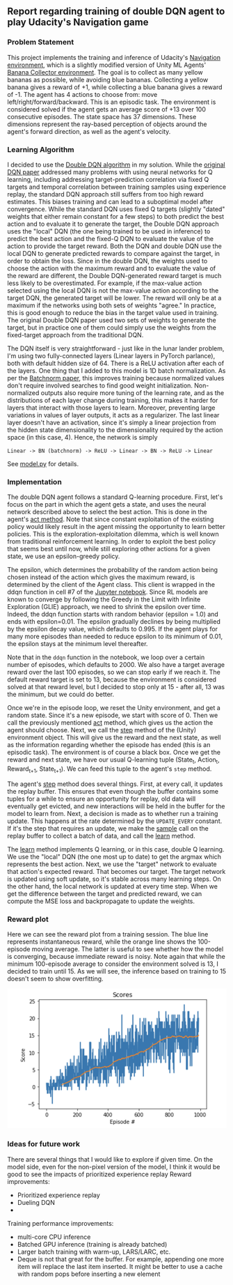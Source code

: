## Report regarding training of double DQN agent to play Udacity's Navigation game


###  Problem Statement

This project implements the training and inference of Udacity's  [Navigation environment](https://github.com/udacity/deep-reinforcement-learning/tree/master/p1_navigation), which is a slightly modified version of Unity ML Agents'  [Banana Collector environment](https://github.com/Unity-Technologies/ml-agents/blob/master/docs/Learning-Environment-Examples.md). The goal is to collect as many yellow bananas as possible, while avoiding blue bananas. Collecting a yellow banana gives a reward of +1, while collecting a blue banana gives a reward of -1. The agent has 4 actions to choose from: move left/right/forward/backward. This is an episodic task. The environment is considered solved if the agent gets an average score of +13 over 100 consecutive episodes. The state space has 37 dimensions. These dimensions represent the ray-based perception of objects around the agent's forward direction, as well as the agent's velocity.

### Learning Algorithm

I decided to use the [Double DQN algorithm](https://arxiv.org/pdf/1509.06461.pdf) in my solution. While the [original DQN paper](https://www.cs.toronto.edu/~vmnih/docs/dqn.pdf) addressed many problems with using neural networks for Q learning, including addressing target-prediction correlation via fixed Q targets and temporal correlation between training samples using experience replay, the standard DQN approach still suffers from too high reward estimates. This biases training and can lead to a suboptimal model after convergence. While the standard DQN uses fixed Q targets (slightly "dated" weights that either remain constant for a few steps) to both predict the best action and to evaluate it to generate the target, the Double DQN approach uses the "local" DQN (the one being trained to be used in inference) to predict the best action and the fixed-Q DQN to evaluate the value of the action to provide the target reward. Both the DQN and double DQN use the local DQN to generate predicted rewards to compare against the target, in order to obtain the loss. Since in the double DQN, the weights used to choose the action with the maximum reward and to evaluate the value of the reward are different, the Double DQN-generated reward target is much less likely to be overestimated. For example, if the max-value action selected using the local DQN is not the max-value action according to the target DQN, the generated target will be lower. The reward will only be at a maximum if the networks using both sets of weights "agree."  In practice, this is good enough to reduce the bias in the target value used in training. The original Double DQN paper used two sets of weights to generate the target, but in practice one of them could simply use the weights from the fixed-target approach from the traditional DQN. 

The DQN itself is very straightforward - just like in the lunar lander problem, I'm using two fully-connected layers (Linear layers in PyTorch parlance), both with default hidden size of 64. There is a ReLU activation after each of the layers. One thing that I added to this model is 1D batch normalization. As per the [Batchnorm paper](https://arxiv.org/pdf/1502.03167.pdf), this improves training because normalized values don't require involved searches to find good weight initialization. Non-normalized outputs also require more tuning of the learning rate, and as the distributions of each layer change during training, this makes it harder for layers that interact with those layers to learn. Moreover, preventing large variations in values of layer outputs, it acts as a regularizer.  The last linear layer doesn't have an activation, since it's simply a linear projection from the hidden state dimensionality to the dimensionality required by the action space (in this case, 4). Hence, the network is simply 
```
Linear -> BN (batchnorm) -> ReLU -> Linear -> BN -> ReLU -> Linear
```
See [model.py](https://github.com/mkolod/deep-reinforcement-learning/blob/master/p1_navigation/model.py) for details.

### Implementation

The double DQN agent follows a standard Q-learning procedure. First, let's focus on the part in which the agent gets a state, and uses the neural network described above to select the best action. This is done in the agent's [act method](https://github.com/mkolod/deep-reinforcement-learning/blob/master/p1_navigation/ddqn_agent.py#L59:L78). Note that since constant exploitation of the existing policy would likely result in the agent missing the opportunity to learn better policies. This is the exploration-exploitation dilemma, which is well known from traditional reinforcement learning. In order to exploit the best policy that seems best until now, while still exploring other actions for a given state, we use an epsilon-greedy policy. 

The epsilon, which determines the probability of the random action being chosen instead of the action which gives the maximum reward, is determined by the client of the Agent class. This client is wrapped in the ddqn function in cell #7 of the [Jupyter notebook](https://github.com/mkolod/deep-reinforcement-learning/blob/master/p1_navigation/Navigation.ipynb). Since RL models are known to converge by following the Greedy in the Limit with Infinite Exploration (GLIE) approach, we need to shrink the epsilon over time. Indeed, the ddqn function starts with random behavior (epsilon = 1.0) and ends with epsilon=0.01. The epsilon gradually declines by being multiplied by the epsilon decay value, which defaults to 0.995. If the agent plays for many more episodes than needed to reduce epsilon to its minimum of 0.01, the epsilon stays at the minimum level thereafter. 

Note that in the `ddqn` function in the notebook, we loop over a certain number of episodes, which defaults to 2000. We also have a target average reward over the last 100 episodes, so we can stop early if we reach it. The default reward target is set to 13, because the environment is considered solved at that reward level, but I decided to stop only at 15 - after all, 13 was the minimum, but we could do better.

Once we're in the episode loop, we reset the Unity environment, and get a random state. Since it's a new episode, we start with score of 0. Then we call the previously mentioned [act](https://github.com/mkolod/deep-reinforcement-learning/blob/master/p1_navigation/ddqn_agent.py#L59:L78) method, which gives us the action the agent should choose. Next, we call the [step](https://github.com/mkolod/deep-reinforcement-learning/blob/master/p1_navigation/ddqn_agent.py#L47:L57) method of the (Unity) environment object. This will give us the reward and the next state, as well as the information regarding whether the episode has ended (this is an episodic task). The environment is of course a black box.  Once we get the reward and next state, we have our usual Q-learning tuple (State<sub>t</sub>, Action<sub>t</sub>, Reward<sub>t+1</sub>, State<sub>t+1</sub>). We can feed this tuple to the agent's `step` method.

The agent's [step](https://github.com/mkolod/deep-reinforcement-learning/blob/master/p1_navigation/ddqn_agent.py#L47:L57) method does several things. First, at every call, it updates the replay buffer. This ensures that even though the buffer contains some tuples for a while to ensure an opportunity for replay, old data will eventually get evicted, and new interactions will be held in the buffer for the model to learn from. Next, a decision is made as to whether run a training update. This happens at the rate determined by the `UPDATE_EVERY` constant. If it's the step that requires an update, we make the [sample](https://github.com/mkolod/deep-reinforcement-learning/blob/master/p1_navigation/ddqn_agent.py#L148:L158) call on the replay buffer to collect a batch of data, and call the [learn](https://github.com/mkolod/deep-reinforcement-learning/blob/master/p1_navigation/ddqn_agent.py#L80:L108) method. 

The [learn](https://github.com/mkolod/deep-reinforcement-learning/blob/master/p1_navigation/ddqn_agent.py#L80:L108) method implements Q learning, or in this case, double Q learning. We use the "local" DQN (the one most up to date) to get the argmax which represents the best action. Next, we use the "target" network to evaluate that action's expected reward. That becomes our target. The target network is updated using soft update, so it's stable across many learning steps. On the other hand, the local network is updated at every time step. When we get the difference between the target and predicted reward, we can compute the MSE loss and backpropagate to update the weights.

### Reward plot

Here we can see the reward plot from a training session. The blue line represents instantaneous reward, while the orange line shows the 100-episode moving average. The latter is useful to see whether how the model is converging, because immediate reward is noisy. Note again that while the minimum 100-episode average to consider the environment solved is 13, I decided to train until 15. As we will see, the inference based on training to 15 doesn't seem to show overfitting.

![reward plot](scores.png)

### Ideas for future work

There are several things that I would like to explore if given time. On the model side, even for the non-pixel version of the model, I think it would be good to see the impacts of prioritized experience replay
Reward improvements:

- Prioritized experience replay
- Dueling DQN
- 

Training performance improvements: 

- multi-core CPU inference 
- Batched GPU inference (training is already batched)
- Larger batch training with warm-up, LARS/LARC, etc.
- Deque is not that great for the buffer. For example, appending one more item will replace the last item inserted. It might be better to use a cache with random pops before inserting a new element
